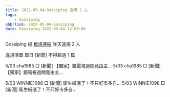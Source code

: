 ```yaml
---
title: 2022-05-04-Gossiping 違規 2 人
tags:
    - Gossiping
abbrlink: 2022-05-04-Gossiping
date: Gossiping-2022-05-04 12:00:00
---
```

Gossiping 板 [板規連結](https://www.ptt.cc/bbs/Gossiping/M.1637425085.A.07D.html)
昨天違規 2 人
<!-- more -->

違規清單
單日 [新聞] 不得超過 1 篇

5/03 cha1985 □ [新聞] 【獨家】鏡電視過關竟由主…
5/03 cha1985 □ [新聞] 【獨家】鏡電視過關竟由主…

5/03 WINNIE1098 □ [新聞] 衛生紙漲了！不只好市多自…
5/03 WINNIE1098 □ [新聞] 衛生紙漲了！不只好市多自…